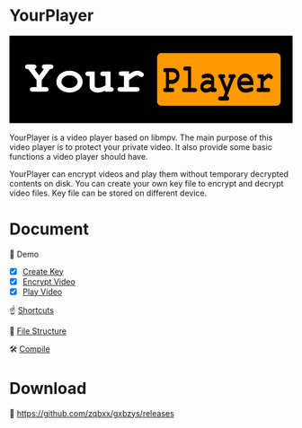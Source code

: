 # YourPlayer
![YourPlayer](doc/images/yourplayerlogo.png "YourPlayer")


YourPlayer is a video player based on libmpv. 
The main purpose of this video player is to protect your private video. It also provide some basic functions a video player should have. 

YourPlayer can encrypt videos and play them without temporary decrypted contents on disk. 
You can create your own key file to encrypt and decrypt video files. Key file can be stored on different device.

# Document

:movie_camera: Demo 

- [x] [Create Key](doc/CreateKey.md)
- [x] [Encrypt Video](doc/EncryptVideo.md)
- [x] [Play Video](doc/PlayEncryptedVideo.md)

:point_up: [Shortcuts](doc/Shortcuts.md)


:bricks: [File Structure](doc/file_structure.md)

:hammer_and_wrench: [Compile](doc/compile.md)

# Download
:link: https://github.com/zqbxx/gxbzys/releases
